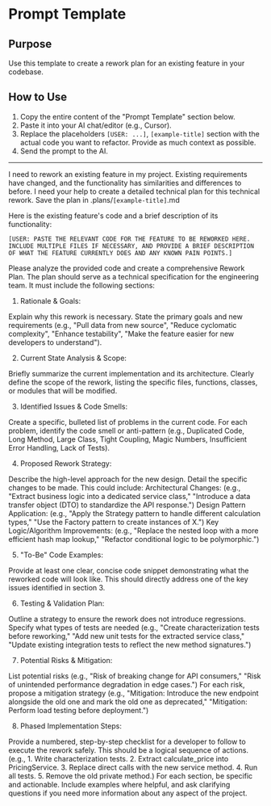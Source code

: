 # Prompt Template

## Purpose

Use this template to create a rework plan for an existing feature in your codebase.

## How to Use

1.  Copy the entire content of the "Prompt Template" section below.
2.  Paste it into your AI chat/editor (e.g., Cursor).
3.  Replace the placeholders `[USER: ...]`, `[example-title]` section with the actual code you want to refactor. Provide as much context as possible.
4.  Send the prompt to the AI.

---

I need to rework an existing feature in my project. Existing requirements have changed, and the functionality has similarities and differences to before. I need your help to create a detailed technical plan for this technical rework. Save the plan in .plans/`[example-title]`.md 

Here is the existing feature's code and a brief description of its functionality:

`[USER: PASTE THE RELEVANT CODE FOR THE FEATURE TO BE REWORKED HERE. INCLUDE MULTIPLE FILES IF NECESSARY, AND PROVIDE A BRIEF DESCRIPTION OF WHAT THE FEATURE CURRENTLY DOES AND ANY KNOWN PAIN POINTS.]`

Please analyze the provided code and create a comprehensive Rework Plan. The plan should serve as a technical specification for the engineering team. It must include the following sections:

1. Rationale & Goals:

Explain why this rework is necessary.
State the primary goals and new requirements (e.g., "Pull data from new source", "Reduce cyclomatic complexity", "Enhance testability", "Make the feature easier for new developers to understand").

2. Current State Analysis & Scope:

Briefly summarize the current implementation and its architecture.
Clearly define the scope of the rework, listing the specific files, functions, classes, or modules that will be modified.

3. Identified Issues & Code Smells:

Create a specific, bulleted list of problems in the current code.
For each problem, identify the code smell or anti-pattern (e.g., Duplicated Code, Long Method, Large Class, Tight Coupling, Magic Numbers, Insufficient Error Handling, Lack of Tests).

4. Proposed Rework Strategy:

Describe the high-level approach for the new design.
Detail the specific changes to be made. This could include:
Architectural Changes: (e.g., "Extract business logic into a dedicated service class," "Introduce a data transfer object (DTO) to standardize the API response.")
Design Pattern Application: (e.g., "Apply the Strategy pattern to handle different calculation types," "Use the Factory pattern to create instances of X.")
Key Logic/Algorithm Improvements: (e.g., "Replace the nested loop with a more efficient hash map lookup," "Refactor conditional logic to be polymorphic.")

5. "To-Be" Code Examples:

Provide at least one clear, concise code snippet demonstrating what the reworked code will look like. This should directly address one of the key issues identified in section 3.

6. Testing & Validation Plan:

Outline a strategy to ensure the rework does not introduce regressions.
Specify what types of tests are needed (e.g., "Create characterization tests before reworking," "Add new unit tests for the extracted service class," "Update existing integration tests to reflect the new method signatures.")

7. Potential Risks & Mitigation:

List potential risks (e.g., "Risk of breaking change for API consumers," "Risk of unintended performance degradation in edge cases.")
For each risk, propose a mitigation strategy (e.g., "Mitigation: Introduce the new endpoint alongside the old one and mark the old one as deprecated," "Mitigation: Perform load testing before deployment.")

8. Phased Implementation Steps:

Provide a numbered, step-by-step checklist for a developer to follow to execute the rework safely. This should be a logical sequence of actions. (e.g., 1. Write characterization tests. 2. Extract calculate_price into PricingService. 3. Replace direct calls with the new service method. 4. Run all tests. 5. Remove the old private method.)
For each section, be specific and actionable. Include examples where helpful, and ask clarifying questions if you need more information about any aspect of the project.